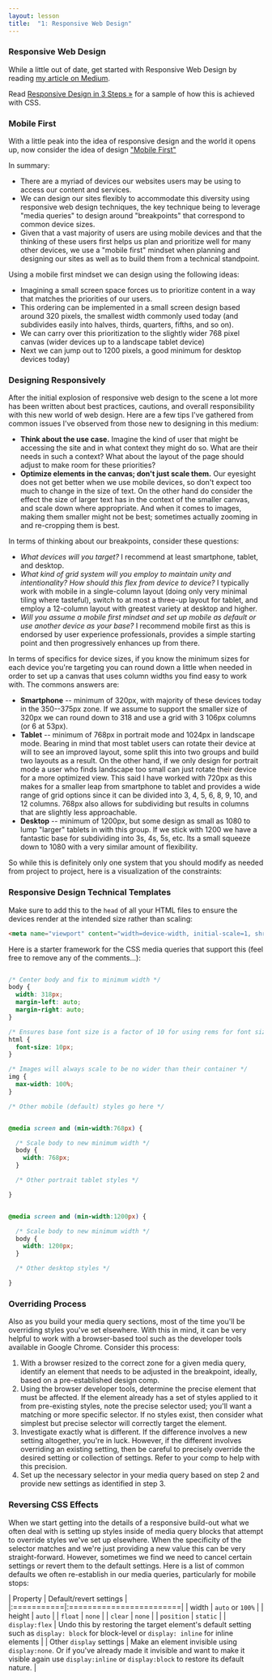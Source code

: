 ```yaml
---
layout: lesson
title:  "1: Responsive Web Design"
---
```

### Responsive Web Design

While a little out of date, get started with Responsive Web Design by reading [my article on Medium](https://medium.com/@philschanely/introduction-responsive-web-design-d3285e47b5a3).

Read [Responsive Design in 3 Steps &raquo;](http://webdesignerwall.com/tutorials/responsive-design-in-3-steps) for a sample of how this is achieved with CSS.

### Mobile First

With a little peak into the idea of responsive design and the world it opens up, now consider the idea of design ["Mobile First"](https://zurb.com/word/mobile-first)

In summary:

- There are a myriad of devices our websites users may be using to access our content and services.
- We can design our sites flexibly to accommodate this diversity using responsive web design techniques, the key technique being to leverage "media queries" to design around "breakpoints" that correspond to common device sizes.
- Given that a vast majority of users are using mobile devices and that the thinking of these users first helps us plan and prioritize well for many other devices, we use a "mobile first" mindset when planning and designing our sites as well as to build them from a technical standpoint.

Using a mobile first mindset we can design using the following ideas:

- Imagining a small screen space forces us to prioritize content in a way that matches the priorities of our users.
- This ordering can be implemented in a small screen design based around 320 pixels, the smallest width commonly used today (and subdivides easily into halves, thirds, quarters, fifths, and so on).
- We can carry over this prioritization to the slightly wider 768 pixel canvas (wider devices up to a landscape tablet device)
- Next we can jump out to 1200 pixels, a good minimum for desktop devices today)


### Designing Responsively

After the initial explosion of responsive web design to the scene a lot more has been written about best practices, cautions, and overall responsibility with this new world of web design. Here are a few tips I've gathered from common issues I've observed from those new to designing in this medium:

* **Think about the use case.** Imagine the kind of user that might be accessing the site and in what context they might do so. What are their needs in such a context? What about the layout of the page should adjust to make room for these priorities?
* **Optimize elements in the canvas; don't just scale them.** Our eyesight does not get better when we use mobile devices, so don't expect too much to change in the size of text. On the other hand do consider the effect the size of larger text has in the context of the smaller canvas, and scale down where appropriate. And when it comes to images, making them smaller might not be best; sometimes actually zooming in and re-cropping them is best.

In terms of thinking about our breakpoints, consider these questions:

- *What devices will you target?* I recommend at least smartphone, tablet, and desktop.
- *What kind of grid system will you employ to maintain unity and intentionality? How should this flex from device to device?* I typically work with mobile in a single-column layout (doing only very minimal tiling where tasteful), switch to at most a three-up layout for tablet, and employ a 12-column layout with greatest variety at desktop and higher.
- *Will you assume a mobile first mindset and set up mobile as default or use another device as your base?* I recommend mobile first as this is endorsed by user experience professionals, provides a simple starting point and then progressively enhances up from there.

In terms of specifics for device sizes, if you know the minimum sizes for each device you're targeting you can round down a little when needed in order to set up a canvas that uses column widths you find easy to work with. The commons answers are:

- **Smartphone** -- minimum of 320px, with majority of these devices today in the 350--375px zone. If we assume to support the smaller size of 320px we can round down to 318 and use a grid with 3 106px columns (or 6 at 53px).
- **Tablet** -- minimum of 768px in portrait mode and 1024px in landscape mode. Bearing in mind that most tablet users can rotate their device at will to see an improved layout, some split this into two groups and build two layouts as a result. On the other hand, if we only design for portrait mode a user who finds landscape too small can just rotate their device for a more optimized view. This said I have worked with 720px as this makes for a smaller leap from smartphone to tablet and provides a wide range of grid options since it can be divided into 3, 4, 5, 6, 8, 9, 10, and 12 columns. 768px also allows for subdividing but results in columns that are slightly less approachable.
- **Desktop** -- minimum of 1200px, but some design as small as 1080 to lump "larger" tablets in with this group. If we stick with 1200 we have a fantastic base for subdividing into 3s, 4s, 5s, etc. Its a small squeeze down to 1080 with a very similar amount of flexibility.

So while this is definitely only one system that you should modify as needed from project to project, here is a visualization of the constraints:


### Responsive Design Technical Templates

Make sure to add this to the `head` of all your HTML files to ensure the devices render at the intended size rather than scaling:

```html
<meta name="viewport" content="width=device-width, initial-scale=1, shrink-to-fit=no" />
```

Here is a starter framework for the CSS media queries that support this (feel free to remove any of the comments...):

```css

/* Center body and fix to minimum width */
body {
  width: 318px;
  margin-left: auto;
  margin-right: auto;
}

/* Ensures base font size is a factor of 10 for using rems for font sizes */
html {
  font-size: 10px;
}

/* Images will always scale to be no wider than their container */
img {
  max-width: 100%;
}

/* Other mobile (default) styles go here */


@media screen and (min-width:768px) {

  /* Scale body to new minimum width */
  body {
    width: 768px;
  }

  /* Other portrait tablet styles */

}


@media screen and (min-width:1200px) {

  /* Scale body to new minimum width */
  body {
    width: 1200px;
  }

  /* Other desktop styles */

}
```

### Overriding Process

Also as you build your media query sections, most of the time you'll be overriding styles you've set elsewhere. With this in mind, it can be very helpful to work with a browser-based tool such as the developer tools available in Google Chrome. Consider this process:

1. With a browser resized to the correct zone for a given media query, identify an element that needs to be adjusted in the breakpoint, ideally, based on a pre-established design comp.
2. Using the browser developer tools, determine the precise element that must be affected. If the element already has a set of styles applied to it from pre-existing styles, note the precise selector used; you'll want a matching or more specific selector. If no styles exist, then consider what simplest but precise selector will correctly target the element.
3. Investigate exactly what is different. If the difference involves a new setting altogether, you're in luck. However, if the different involves overriding an existing setting, then be careful to precisely override the desired setting or collection of settings. Refer to your comp to help with this precision.
4. Set up the necessary selector in your media query based on step 2 and provide new settings as identified in step 3.

### Reversing CSS Effects

When we start getting into the details of a responsive build-out what we often deal with is setting up styles inside of media query blocks that attempt to override styles we've set up elsewhere. When the specificity of the selector matches and we're just providing a new value this can be very straight-forward. However, sometimes we find we need to cancel certain settings or revert them to the default settings. Here is a list of common defaults we often re-establish in our media queries, particularly for mobile stops:

| Property   | Default/revert settings |
|:===========|:========================|
| width      | `auto` or `100%`        |
| height     | `auto`                  |
| `float`    | `none`                  |
| `clear`    | `none`                  |
| `position` | `static`                |
| `display:flex` | Undo this by restoring the target element's default setting such as `display: block` for block-level or `display: inline` for inline elements |
| Other `display` settings | Make an element invisible using `display:none`. Or if you've already made it invisible and want to make it visible again use `display:inline` or `display:block` to restore its default nature. |
